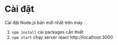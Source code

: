 # Cài đặt

Cài đặt Node.js bản mới nhất trên máy

1. `npm install` cài packages cần thiết
2. `npm start` chạy server react http://localhost:3000
